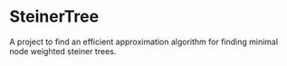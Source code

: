 # SteinerTree
A project to find an efficient approximation algorithm for finding minimal node weighted steiner trees.
